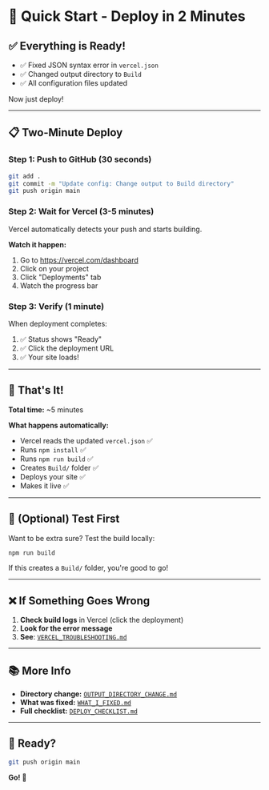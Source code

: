 # 🚀 Quick Start - Deploy in 2 Minutes

## ✅ Everything is Ready!

- ✅ Fixed JSON syntax error in `vercel.json`
- ✅ Changed output directory to `Build`
- ✅ All configuration files updated

Now just deploy!

---

## 📋 Two-Minute Deploy

### Step 1: Push to GitHub (30 seconds)

```bash
git add .
git commit -m "Update config: Change output to Build directory"
git push origin main
```

### Step 2: Wait for Vercel (3-5 minutes)

Vercel automatically detects your push and starts building.

**Watch it happen:**
1. Go to https://vercel.com/dashboard
2. Click on your project
3. Click "Deployments" tab
4. Watch the progress bar

### Step 3: Verify (1 minute)

When deployment completes:

1. ✅ Status shows "Ready"
2. ✅ Click the deployment URL
3. ✅ Your site loads!

---

## 🎯 That's It!

**Total time:** ~5 minutes

**What happens automatically:**
- Vercel reads the updated `vercel.json` ✅
- Runs `npm install` ✅
- Runs `npm run build` ✅
- Creates `Build/` folder ✅
- Deploys your site ✅
- Makes it live ✅

---

## 🧪 (Optional) Test First

Want to be extra sure? Test the build locally:

```bash
npm run build
```

If this creates a `Build/` folder, you're good to go!

---

## ❌ If Something Goes Wrong

1. **Check build logs** in Vercel (click the deployment)
2. **Look for the error message**
3. **See**: [`VERCEL_TROUBLESHOOTING.md`](./VERCEL_TROUBLESHOOTING.md)

---

## 📚 More Info

- **Directory change:** [`OUTPUT_DIRECTORY_CHANGE.md`](./OUTPUT_DIRECTORY_CHANGE.md)
- **What was fixed:** [`WHAT_I_FIXED.md`](./WHAT_I_FIXED.md)
- **Full checklist:** [`DEPLOY_CHECKLIST.md`](./DEPLOY_CHECKLIST.md)

---

## 🎉 Ready?

```bash
git push origin main
```

**Go! 🚀**
